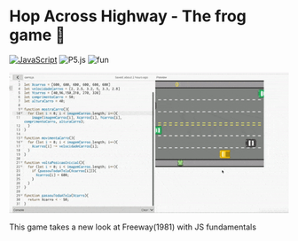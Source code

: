 # Hop Across Highway - The frog game 🐸

[![JavaScript](https://img.shields.io/badge/--F7DF1E?logo=javascript&logoColor=000)](https://www.javascript.com/)
![P5.js](https://img.shields.io/badge/-made--with--p5.js-green)
![fun](https://img.shields.io/badge/-just%20for%20fun!-blue)

![game.gif](https://github.com/laryferreira/HopAcrossHighway/blob/studies/hop.gif)

This game takes a new look at Freeway(1981) with JS fundamentals


